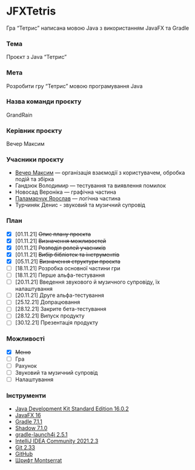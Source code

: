 # JFXTetris
Гра “Тетрис” написана мовою Java з використанням JavaFX та Gradle

### Тема
Проєкт з Java “Тетрис”
### Мета
Розробити гру “Тетрис” мовою програмування Java
### Назва команди проєкту
GrandRain
### Керівник проєкту
Вечер Максим
### Учасники проєкту
 - [Вечер Максим](https://github.com/Ieeht) — організація взаємодії з користувачем, обробка подій та збірка
 - Гандзюк Володимир — тестування та виявлення помилок
 - Новосад Вероніка — графічна частина
 - [Паламарчук Ярослав](https://github.com/dripthugger) — логічна частина
 - Турчиняк Денис - звуковий та музичний супровід
### План
 - [x] [01.11.21] ~~Опис плану проєкта~~
 - [x] [01.11.21] ~~Визначення можливостей~~
 - [x] [01.11.21] ~~Розподіл ролей учасників~~
 - [x] [01.11.21] ~~Вибір бібліотек та інструментів~~
 - [x] [05.11.21] ~~Визначення структури проєкта~~
 - [ ] [18.11.21] Розробка основної частини гри
 - [ ] [18.11.21] Перше альфа-тестування
 - [ ] [20.11.21] Введення звукового й музичного супровіду, їх налаштування
 - [ ] [20.11.21] Друге альфа-тестування
 - [ ] [25.12.21] Допрацювання
 - [ ] [28.12.21] Закрите бета-тестування
 - [ ] [28.12.21] Випуск продукту
 - [ ] [30.12.21] Презентація продукту
### Можливості
- [x] ~~Меню~~
- [ ] Гра
- [ ] Рахунок
- [ ] Звуковий та музичний супровід
- [ ] Налаштування
### Інструменти
- [Java Development Kit Standard Edition 16.0.2](https://www.oracle.com/java/technologies/javase/jdk16-archive-downloads.html)
- [JavaFX 16](https://gluonhq.com/products/javafx)
- [Gradle 7.1.1](https://github.com/gradle/gradle)
- [Shadow 7.1.0](https://plugins.gradle.org/plugin/com.github.johnrengelman.shadow)
- [gradle-launch4j 2.5.1](https://github.com/TheBoegl/gradle-launch4j)
- [IntelliJ IDEA Community 2021.2.3](https://www.jetbrains.com/ru-ru/idea)
- [Git 2.33](https://github.com/git/git)
- [GitHub](https://github.com)
- [Шрифт Montserrat](https://fonts.google.com/specimen/Montserrat)
